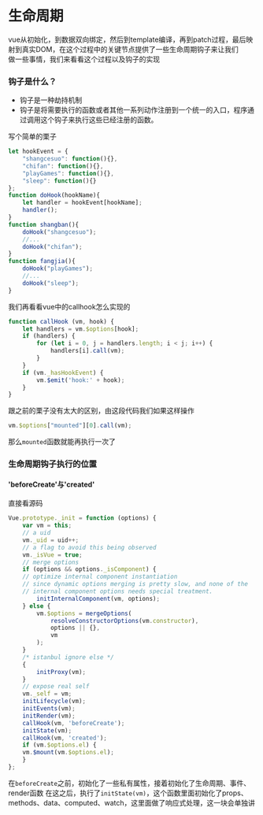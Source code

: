 # 生命周期

vue从初始化，到数据双向绑定，然后到template编译，再到patch过程，最后映射到真实DOM，在这个过程中的关键节点提供了一些生命周期钩子来让我们   
做一些事情，我们来看看这个过程以及钩子的实现

### 钩子是什么？

* 钩子是一种劫持机制
* 钩子是将需要执行的函数或者其他一系列动作注册到一个统一的入口，程序通过调用这个钩子来执行这些已经注册的函数。

写个简单的栗子
```javascript
let hookEvent = {
    "shangcesuo": function(){},
    "chifan": function(){},
    "playGames": function(){},
    "sleep": function(){}
};
function doHook(hookName){
    let handler = hookEvent[hookName];
    handler();
}
function shangban(){
    doHook("shangcesuo");
    //...
    doHook("chifan");
}
function fangjia(){
    doHook("playGames");
    //...
    doHook("sleep");
}
```
我们再看看vue中的callhook怎么实现的
```javascript
function callHook (vm, hook) {
    let handlers = vm.$options[hook];
    if (handlers) {
        for (let i = 0, j = handlers.length; i < j; i++) {
            handlers[i].call(vm);
        }
    }
    if (vm._hasHookEvent) {
        vm.$emit('hook:' + hook);
    }
}
```
跟之前的栗子没有太大的区别，由这段代码我们如果这样操作
 ```javascript
vm.$options["mounted"][0].call(vm);
```
那么`mounted`函数就能再执行一次了 

### 生命周期钩子执行的位置

#### 'beforeCreate'与'created'

直接看源码
```javascript
Vue.prototype._init = function (options) {
    var vm = this;
    // a uid
    vm._uid = uid++;
    // a flag to avoid this being observed
    vm._isVue = true;
    // merge options
    if (options && options._isComponent) {
    // optimize internal component instantiation
    // since dynamic options merging is pretty slow, and none of the
    // internal component options needs special treatment.
        initInternalComponent(vm, options);
    } else {
        vm.$options = mergeOptions(
            resolveConstructorOptions(vm.constructor),
            options || {},
            vm
        );
    }
    /* istanbul ignore else */
    {
        initProxy(vm);
    }
    // expose real self
    vm._self = vm;
    initLifecycle(vm);
    initEvents(vm);
    initRender(vm);
    callHook(vm, 'beforeCreate');
    initState(vm);
    callHook(vm, 'created');
    if (vm.$options.el) {
    vm.$mount(vm.$options.el);
    }
};
```
在`beforeCreate`之前，初始化了一些私有属性，接着初始化了生命周期、事件、render函数
在这之后，执行了`initState(vm)`，这个函数里面初始化了props、methods、data、computed、watch，这里面做了响应式处理，这一块会单独讲